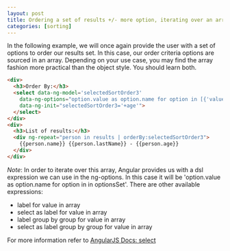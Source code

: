 ```yaml
---
layout: post
title: Ordering a set of results +/- more option, iterating over an array
categories: [sorting]
---
```


In the following example, we will once again provide the user with a set of options to order our results set. In this case, our order criteria options are sourced in an array. Depending on your use case, you may find the array fashion more practical than the object style. You should learn both.


``` html
<div>
  <h3>Order By:</h3>
  <select data-ng-model='selectedSortOrder3'
    data-ng-options="option.value as option.name for option in [{'value':'+name','name':'Name: A-Z'},{'value':'-name','name':'Name: Z-A'}, {'value':'+lastName','name':'Last Name: A-Z'}, {'value':'-lastName','name':'Last Name: Z-A'}, {'value':'+age','name':'Age: Young to Experienced'}, {'value':'-age','name':'Age: Experienced to Young'}]" 
    data-ng-init="selectedSortOrder3='+age'">
  </select>  
</div>
<div>
  <h3>List of results:</h3>
  <div ng-repeat="person in results | orderBy:selectedSortOrder3">
    {{person.name}} {{person.lastName}} - {{person.age}}
  </div>
</div>
```

_Note_: In order to iterate over this array, Angular provides us with a dsl expression we can use in the ng-options. In this case it will be 'option.value as option.name for option in in optionsSet'. There are other available expressions:

*  label for value in array
*  select as label for value in array
*  label group by group for value in array
*  select as label group by group for value in array

For more information refer to [AngularJS Docs: select][1]

[1]: http://docs.angularjs.org/api/ng.directive:select

